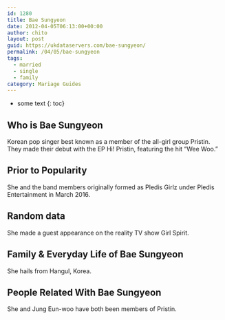 ```yaml
---
id: 1280
title: Bae Sungyeon
date: 2012-04-05T06:13:00+00:00
author: chito
layout: post
guid: https://ukdataservers.com/bae-sungyeon/
permalink: /04/05/bae-sungyeon  
tags:
  - married
  - single
  - family
category: Mariage Guides
---
```


* some text
{: toc}


## Who is  Bae Sungyeon
                  
                  
                  
Korean pop singer best known as a member of the all-girl group Pristin. They made their debut with the EP Hi! Pristin, featuring the hit &#8220;Wee Woo.&#8221;
                  
                
                
                
## Prior to Popularity 
                  
                  
                  
She and the band members originally formed as Pledis Girlz under Pledis Entertainment in March 2016.
                  
                
                
                
## Random data 
                  
                  
                  
She made a guest appearance on the reality TV show Girl Spirit.
                  
                
                
                
## Family & Everyday Life of Bae Sungyeon
                  
                  
                  
She hails from Hangul, Korea.
                  
                
                
                
## People Related With  Bae Sungyeon
                  
                  
                  
She and Jung Eun-woo have both been members of Pristin.
                  
                
              
            
          
          
          
    
    
  
